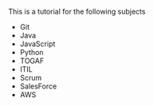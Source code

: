 This is a tutorial for the following subjects
* Git
* Java
* JavaScript
* Python
* TOGAF
* ITIL
* Scrum
* SalesForce
* AWS
